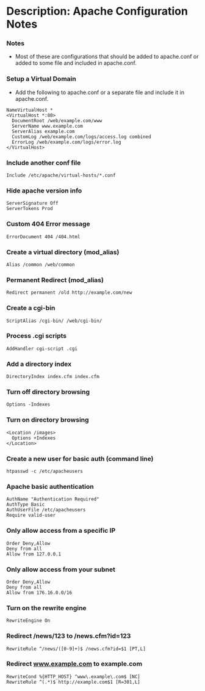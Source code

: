 # Description: Apache Configuration Notes

### Notes
* Most of these are configurations that should be added to apache.conf or added to some file and included in apache.conf.

### Setup a Virtual Domain
* Add the following to apache.conf or a separate file and include it in apache.conf.
```
NameVirtualHost *
<VirtualHost *:80>
  DocumentRoot /web/example.com/www
  ServerName www.example.com
  ServerAlias example.com
  CustomLog /web/example.com/logs/access.log combined
  ErrorLog /web/example.com/logs/error.log
</VirtualHost>
```

### Include another conf file
```
Include /etc/apache/virtual-hosts/*.conf
```

### Hide apache version info
```
ServerSignature Off
ServerTokens Prod
```

### Custom 404 Error message
```
ErrorDocument 404 /404.html
```

### Create a virtual directory (mod_alias)
```
Alias /common /web/common
```

### Permanent Redirect (mod_alias)
```
Redirect permanent /old http://example.com/new
```

### Create a cgi-bin
```
ScriptAlias /cgi-bin/ /web/cgi-bin/
```

### Process .cgi scripts
```
AddHandler cgi-script .cgi
```

### Add a directory index
```
DirectoryIndex index.cfm index.cfm
```

### Turn off directory browsing
```
Options -Indexes
```

### Turn on directory browsing
```
<Location /images>
  Options +Indexes
</Location>
```

### Create a new user for basic auth (command line)
```
htpasswd -c /etc/apacheusers
```

### Apache basic authentication
```
AuthName "Authentication Required"
AuthType Basic
AuthUserFile /etc/apacheusers
Require valid-user
```

### Only allow access from a specific IP
```
Order Deny,Allow
Deny from all
Allow from 127.0.0.1
```

### Only allow access from your subnet
```
Order Deny,Allow
Deny from all
Allow from 176.16.0.0/16
```

### Turn on the rewrite engine
```
RewriteEngine On
```

### Redirect /news/123 to /news.cfm?id=123
```
RewriteRule ^/news/([0-9]+)$ /news.cfm?id=$1 [PT,L]
```

### Redirect www.example.com to example.com
```
RewriteCond %{HTTP_HOST} ^www\.example\.com$ [NC]
RewriteRule ^(.*)$ http://example.com$1 [R=301,L]
```
